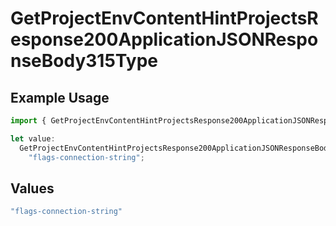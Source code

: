 # GetProjectEnvContentHintProjectsResponse200ApplicationJSONResponseBody315Type

## Example Usage

```typescript
import { GetProjectEnvContentHintProjectsResponse200ApplicationJSONResponseBody315Type } from "@vercel/sdk/models/getprojectenvop.js";

let value:
  GetProjectEnvContentHintProjectsResponse200ApplicationJSONResponseBody315Type =
    "flags-connection-string";
```

## Values

```typescript
"flags-connection-string"
```
